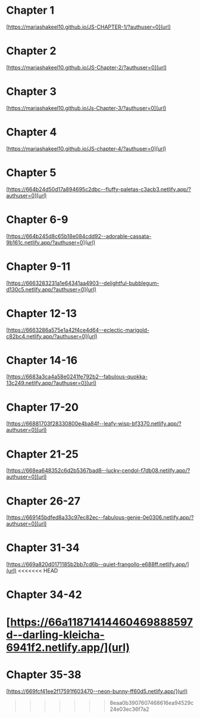 # Chapter 1
[https://mariashakeel10.github.io/JS-CHAPTER-1/?authuser=0](url)
# Chapter 2
[https://mariashakeel10.github.io/JS-Chapter-2/?authuser=0](url)
# Chapter 3
[https://mariashakeel10.github.io/Js-Chapter-3/?authuser=0](url)
# Chapter 4
[https://mariashakeel10.github.io/JS-chapter-4/?authuser=0](url)
# Chapter 5
[https://664b24d50d17a894695c2dbc--fluffy-paletas-c3acb3.netlify.app/?authuser=0](url)
# Chapter 6-9
[https://664b245d8c65b18e084cdd92--adorable-cassata-9b161c.netlify.app/?authuser=0](url)
# Chapter 9-11
[https://6663283231a1e64341aa4903--delightful-bubblegum-d130c5.netlify.app/?authuser=0](url)
# Chapter 12-13
[https://6663286a575e1a42f4ce4d64--eclectic-marigold-c82bc4.netlify.app/?authuser=0](url)
# Chapter 14-16
[https://6683a3ca4a58e0241fe792b2--fabulous-quokka-13c249.netlify.app/?authuser=0](url)
# Chapter 17-20
[https://66881703f28330800e4ba84f--leafy-wisp-bf3370.netlify.app/?authuser=0](url)
# Chapter 21-25
[https://668ea648352c6d2b5367bad8--lucky-cendol-f7db08.netlify.app/?authuser=0](url)
# Chapter 26-27
[https://669145bdfed8a33c97ec82ec--fabulous-genie-0e0306.netlify.app/?authuser=0](url)
# Chapter 31-34
[https://669a820d0171185b2bb7cd6b--quiet-frangollo-e688ff.netlify.app/](url)
<<<<<<< HEAD
# Chapter 34-42
[https://66a11871414460469888597d--darling-kleicha-6941f2.netlify.app/](url)
=======
# Chapter 35-38
[https://669fcf41ee2f17591f603470--neon-bunny-ff60d5.netlify.app/](url)
>>>>>>> 8eaa0b3907607468616ea94529c24e03ec36f7a2
